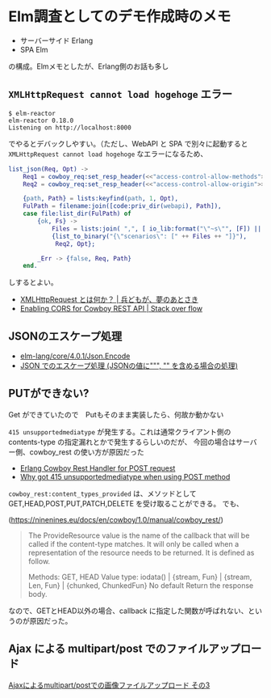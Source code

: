 # Elm調査としてのデモ作成時のメモ

* サーバーサイド Erlang
* SPA Elm

の構成。Elmメモとしたが、Erlang側のお話も多し

## `XMLHttpRequest cannot load hogehoge` エラー

```
$ elm-reactor 
elm-reactor 0.18.0
Listening on http://localhost:8000
```

でやるとデバックしやすい。（ただし、WebAPI と SPA で別々に起動すると `XMLHttpRequest cannot load hogehoge` なエラーになるため、

```erlang
list_json(Req, Opt) ->
    Req1 = cowboy_req:set_resp_header(<<"access-control-allow-methods">>, <<"GET, OPTIONS">>, Req),
    Req2 = cowboy_req:set_resp_header(<<"access-control-allow-origin">>, <<"*">>, Req1),

    {path, Path} = lists:keyfind(path, 1, Opt),
    FulPath = filename:join([code:priv_dir(webapi), Path]),
    case file:list_dir(FulPath) of
        {ok, Fs} -> 
            Files = lists:join( ",", [ io_lib:format("\"~s\"", [F]) || F <- Fs]),
            {list_to_binary("{\"scenarios\": [" ++ Files ++ "]}"), 
             Req2, Opt};

        _Err -> {false, Req, Path}
    end.
```

しするとよい。

* [XMLHttpRequest とは何か？ | 兵どもが、夢のあとさき](http://shogorobe.hatenablog.com/entry/2014/02/24/114956)
* [Enabling CORS for Cowboy REST API | Stack over flow](http://stackoverflow.com/questions/15616027/enabling-cors-for-cowboy-rest-api)


## JSONのエスケープ処理

* [elm-lang/core/4.0.1/Json.Encode](http://package.elm-lang.org/packages/elm-lang/core/4.0.1/Json-Encode)
* [JSON でのエスケープ処理 (JSONの値に""", "\" を含める場合の処理)](https://www.ipentec.com/document/document.aspx?page=json-character-escape)


## PUTができない?

Get ができていたので　Putもそのまま実装したら、何故か動かない

`415 unsupportedmediatype` が発生する。これは通常クライアント側の contents-type の指定漏れとかで発生するらしいのだが、
今回の場合はサーバー側、cowboy_rest の使い方が原因だった

* [Erlang Cowboy Rest Handler for POST request](http://stackoverflow.com/questions/17333308/erlang-cowboy-rest-handler-for-post-request)
* [Why got 415 unsupportedmediatype when using POST method](http://erlang.org/pipermail/erlang-questions/2015-April/084203.html)

`cowboy_rest:content_types_provided` は、メソッドとして GET,HEAD,POST,PUT,PATCH,DELETE を受け取ることができる。
でも、

(https://ninenines.eu/docs/en/cowboy/1.0/manual/cowboy_rest/)

> The ProvideResource value is the name of the callback that will be called if the content-type matches. It will only be called when a representation of the resource needs to be returned. It is defined as follow.
>  
> Methods: GET, HEAD
> Value type: iodata() | {stream, Fun} | {stream, Len, Fun} | {chunked, ChunkedFun}
> No default
> Return the response body.

なので、GETとHEAD以外の場合、callback に指定した関数が呼ばれない、というのが原因だった。


## Ajax による multipart/post でのファイルアップロード

[Ajaxによるmultipart/postでの画像ファイルアップロード その3](http://blog.asial.co.jp/1378)

